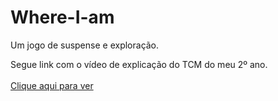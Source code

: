 # Where-I-am
Um jogo de suspense e exploração.

Segue link com o vídeo de explicação do TCM do meu 2º ano.
<br>
<br>
<a href="https://youtu.be/5WiOJIgOtKQ">Clique aqui para ver</a>
